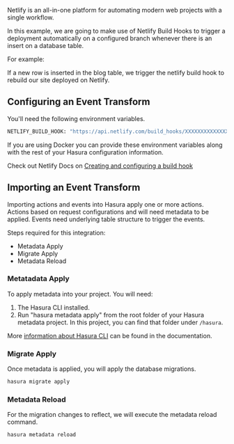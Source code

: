 Netlify is an all-in-one platform for automating modern web projects with a single workflow.

In this example, we are going to make use of Netlify Build Hooks to trigger a deployment automatically on a configured branch whenever there is an insert on a database table.

For example:

If a new row is inserted in the blog table, we trigger the netlify build hook to rebuild our site deployed on Netlify.

## Configuring an Event Transform

You'll need the following environment variables.

```bash
NETLIFY_BUILD_HOOK: "https://api.netlify.com/build_hooks/XXXXXXXXXXXXXXX"
```

If you are using Docker you can provide these environment variables along with the rest of your Hasura configuration information.

Check out Netlify Docs on [Creating and configuring a build hook](https://docs.netlify.com/configure-builds/build-hooks/)

## Importing an Event Transform

Importing actions and events into Hasura apply one or more actions. Actions based on request configurations and will need metadata to be applied. Events need underlying table structure to trigger the events.

Steps required for this integration:

- Metadata Apply
- Migrate Apply
- Metadata Reload

### Metatadata Apply

To apply metadata into your project. You will need:

1. The Hasura CLI installed.
2. Run "hasura metadata apply" from the root folder of your Hasura metadata project. In this project, you can find that folder under `/hasura`.

More [information about Hasura CLI](https://hasura.io/docs/latest/graphql/core/hasura-cli/index.html) can be found in the documentation.

### Migrate Apply

Once metadata is applied, you will apply the database migrations.

```bash
hasura migrate apply
```

### Metadata Reload

For the migration changes to reflect, we will execute the metadata reload command.

```bash
hasura metadata reload
```
